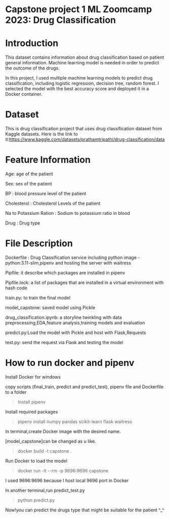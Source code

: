 # Capstone project 1  ML Zoomcamp 2023: Drug Classification 
# Introduction 

This dataset contains information about drug classification based on patient general information. Machine learning model is needed in order to predict the outcome of the drugs.

In this project, I used multiple machine learning models to predict drug classification, including logistic regression, decision tree, random forest. I selected the model with the best accuracy score and deployed it in a Docker container.

# Dataset

This is drug classification project that uses drug classification dataset from Kaggle datasets. Here is the link to it:https://www.kaggle.com/datasets/prathamtripathi/drug-classification/data

# Feature Information

Age: age of the patient 

Sex: sex of the patient 

BP : blood pressure level of the patient

Cholesterol : Cholesterol Levels of the patient

Na to Potassium Ration : Sodium to potassium ratio in blood

Drug : Drug type

# File Description

Dockerfile : Drug Classification service  including python image - python:3.11-slim,pipenv and hosting the server with waitress 

Pipfile: it describe which packages are installed in pipenv

Pipfile.lock: a list of packages that are installed in a virtual environment with hash code 

train.py: to train the final model

model_capstone: saved model using Pickle

drug_classification.ipynb: a storyline twinkling with data preprocessing,EDA,feature analysis,training models and evaluation

predict.py:Load  the model with Pickle and host with Flask,Requests

test.py: send the request via Flask and testing the model

# How to run docker and pipenv
Install Docker for windows

copy scripts (final_train, predict and predict_test), pipenv file and Dockerfile to a folder

>Install pipenv

  
Install required packages

>pipenv install numpy pandas scikit-learn flask waitress 


In terminal,create Docker image with the desired name.

[model_capstone]can be changed as u like.

>docker build -t capstone .

Run Docker to load the model

>docker run -it --rm -p 9696:9696 capstone

I used 9696:9696 because I host local 9696 port in Docker

In another terminal,run predict_test.py

>python predict.py

  
Now!you can predict the drugs type that might be suitable for the patient ^_^







